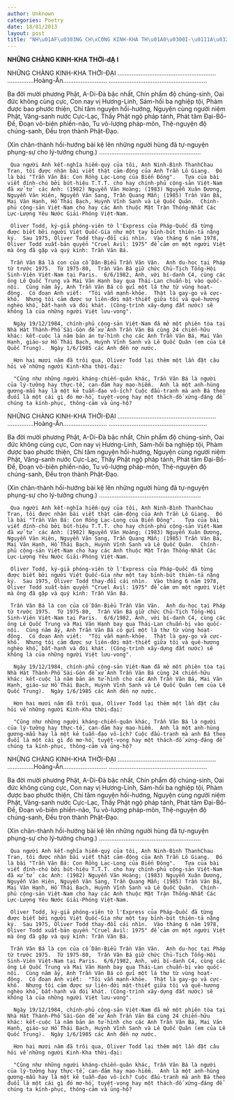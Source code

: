 ```yaml
---
author: Unknown
categories: Poetry
date: 18/01/2013
layout: post
title: "NH\u01AF\u0303NG CH\xC0NG KINH-KHA TH\u01A0\u0300I-\u0111A\u0323 I"
---
```


**NHỮNG CHÀNG KINH-KHA THỜI-đẠ I**

NHỮNG CHÀNG KINH-KHA THỜI-ĐẠI
........................................................
...............Hoàng-Ân.........................
........................................................

Ba đời mười phương Phật,
A-Di-Đà bậc nhất,
Chín phẩm độ chúng-sinh,
Oai đức không cùng cực,
Con nay vị Hương-Linh,
Sám-hối ba nghiệp tội,
Phàm được bao phước thiện,
Chí tâm nguyện hồi-hướng,
Nguyện cùng người niệm Phật,
Vãng-sanh nước Cực-Lạc,
Thấy Phật ngộ pháp tánh,
Phát tâm Đại-Bồ-Đề,
Đoạn vô-biên phiền-não,
Tu vô-lượng pháp-môn,
Thệ-nguyện độ chúng-sanh,
Đều trọn thành Phật-Đạo.

(Xin chân-thành hồi-hướng bài kệ
 lên những người hùng đã tự-nguyện
 phụng-sự cho lý-tưởng chung.)
..........................................................


     Qua người Anh kết-nghĩa hiếm-quý của tôi, Anh Ninh-Bình ThanhChau Tran, tôi được nhận bài viết thật cảm-động của Anh Trần Lô Giang.  Đó là bài "Trần Văn Bá: Con Rồng Lạc-Long của Biển Đông".   Tựa của bài viết đính-chú bởi bút-hiệu T.T.T. cho hay chính-phủ cộng-sản Việt-Nam đã xử tử  các Anh: (1982) Nguyễn Văn Hoàng; (1983) Nguyễn Xuân Dương, Nguyễn Văn Hiên, Nguyễn Văn Sang, Trần Quang Mẫn; (1985) Trần Văn Bá, Mai Văn Hạnh, Hồ Thái Bạch, Huỳnh Vĩnh Sanh và Lê Quốc Quân.  Chính-phủ cộng-sản Việt-Nam cho hay các Anh thuộc Mặt Trận Thống-Nhất Các Lực-Lượng Yêu Nước Giải-Phóng Việt-Nam.

     Oliver Todd, ký-giả phóng-viên tờ l'Express của Pháp-Quốc đã từng được biết bởi người Việt Quốc-Gia như một tay bỉnh-bút thiên-tả nặng ký.  Sau 1975, Oliver Todd thay-đổi cái nhìn.  Vào tháng 6 năm 1978, Oliver Todd xuất-bản quyển "Cruel Avil: 1975" để cảm ơn một người Việt mà ông đã gặp và quý kính: Trần Văn Bá.
    
     Trần Văn Bá là con của cố Dân-Biểu Trần Văn Văn.  Anh du-học tại Pháp từ trước 1975.  Từ 1975-80,  Trần Văn Bá giữ chức Chủ-Tịch Tổng-Hội Sinh-Viên Việt-Nam tại Paris.  6/6/1982, Anh, với bí-danh C4, cùng các ông Lê Quốc Trung và Mai Văn Hạnh bay qua Thái-Lan chuẩn-bị vào quốc-nội.  Cùng năm ấy, Anh Trần Văn Bá có gửi một lá thư từ vùng hoạt-động.  Có đoạn Anh viết:  "Tôi vẫn mạnh-khỏe.  Thật là gay-go và cực-khổ.  Nhưng tôi cảm được sự liên-đới mật-thiết giữa tôi và quê-hương nghèo khổ, bất-hạnh và đói khát. (Công-trình xây-dựng đất nước) sẽ không là của những người Việt lưu-vong".

      Ngày 19/12/1984, chính-phủ cộng-sản Việt-Nam đã mở một phiên tòa tại Nhà Hát Thành-Phố Sài-Gòn để xử Anh Trần Văn Bá cùng 24 chiến-hữu khác: kết-cuộc là năm bản án tử-hình cho các Anh Trần Văn Bá, Mai Văn Hạnh, giáo-sư Hồ Thái Bạch, Huỳnh Vĩnh Sanh và Lê Quốc Quân (em của Lê Quốc Trung).  Ngày 1/6/1985 các Anh đền nợ nước.

      Hơn hai mươi năm đã trôi qua, Oliver Todd lại thêm một lần đặt câu hỏi về những người Kinh-Kha thời-đại:

      "Cũng như những người kháng-chiến-quân khác, Trần Văn Bá là người của lý-tưởng hay thực-tế, can-đảm hay mạo-hiểm.  Anh là một anh-hùng gương-mẫu hay là một kẻ tuẫn-đạo vô-ích? Cuộc đấu-tranh mà anh Bá theo đuổi là một cái gì đó mơ-hồ, tuyệt-vọng hay một thách-đố xứng-đáng để chúng ta kính-phục, thông-cảm và ủng-hộ?

NHỮNG CHÀNG KINH-KHA THỜI-ĐẠI
........................................................
...............Hoàng-Ân.........................
........................................................

Ba đời mười phương Phật,
A-Di-Đà bậc nhất,
Chín phẩm độ chúng-sinh,
Oai đức không cùng cực,
Con nay vị Hương-Linh,
Sám-hối ba nghiệp tội,
Phàm được bao phước thiện,
Chí tâm nguyện hồi-hướng,
Nguyện cùng người niệm Phật,
Vãng-sanh nước Cực-Lạc,
Thấy Phật ngộ pháp tánh,
Phát tâm Đại-Bồ-Đề,
Đoạn vô-biên phiền-não,
Tu vô-lượng pháp-môn,
Thệ-nguyện độ chúng-sanh,
Đều trọn thành Phật-Đạo.

(Xin chân-thành hồi-hướng bài kệ
 lên những người hùng đã tự-nguyện
 phụng-sự cho lý-tưởng chung.)
..........................................................


     Qua người Anh kết-nghĩa hiếm-quý của tôi, Anh Ninh-Bình ThanhChau Tran, tôi được nhận bài viết thật cảm-động của Anh Trần Lô Giang.  Đó là bài "Trần Văn Bá: Con Rồng Lạc-Long của Biển Đông".   Tựa của bài viết đính-chú bởi bút-hiệu T.T.T. cho hay chính-phủ cộng-sản Việt-Nam đã xử tử  các Anh: (1982) Nguyễn Văn Hoàng; (1983) Nguyễn Xuân Dương, Nguyễn Văn Hiên, Nguyễn Văn Sang, Trần Quang Mẫn; (1985) Trần Văn Bá, Mai Văn Hạnh, Hồ Thái Bạch, Huỳnh Vĩnh Sanh và Lê Quốc Quân.  Chính-phủ cộng-sản Việt-Nam cho hay các Anh thuộc Mặt Trận Thống-Nhất Các Lực-Lượng Yêu Nước Giải-Phóng Việt-Nam.

     Oliver Todd, ký-giả phóng-viên tờ l'Express của Pháp-Quốc đã từng được biết bởi người Việt Quốc-Gia như một tay bỉnh-bút thiên-tả nặng ký.  Sau 1975, Oliver Todd thay-đổi cái nhìn.  Vào tháng 6 năm 1978, Oliver Todd xuất-bản quyển "Cruel Avil: 1975" để cảm ơn một người Việt mà ông đã gặp và quý kính: Trần Văn Bá.
    
     Trần Văn Bá là con của cố Dân-Biểu Trần Văn Văn.  Anh du-học tại Pháp từ trước 1975.  Từ 1975-80,  Trần Văn Bá giữ chức Chủ-Tịch Tổng-Hội Sinh-Viên Việt-Nam tại Paris.  6/6/1982, Anh, với bí-danh C4, cùng các ông Lê Quốc Trung và Mai Văn Hạnh bay qua Thái-Lan chuẩn-bị vào quốc-nội.  Cùng năm ấy, Anh Trần Văn Bá có gửi một lá thư từ vùng hoạt-động.  Có đoạn Anh viết:  "Tôi vẫn mạnh-khỏe.  Thật là gay-go và cực-khổ.  Nhưng tôi cảm được sự liên-đới mật-thiết giữa tôi và quê-hương nghèo khổ, bất-hạnh và đói khát. (Công-trình xây-dựng đất nước) sẽ không là của những người Việt lưu-vong".

      Ngày 19/12/1984, chính-phủ cộng-sản Việt-Nam đã mở một phiên tòa tại Nhà Hát Thành-Phố Sài-Gòn để xử Anh Trần Văn Bá cùng 24 chiến-hữu khác: kết-cuộc là năm bản án tử-hình cho các Anh Trần Văn Bá, Mai Văn Hạnh, giáo-sư Hồ Thái Bạch, Huỳnh Vĩnh Sanh và Lê Quốc Quân (em của Lê Quốc Trung).  Ngày 1/6/1985 các Anh đền nợ nước.

      Hơn hai mươi năm đã trôi qua, Oliver Todd lại thêm một lần đặt câu hỏi về những người Kinh-Kha thời-đại:

      "Cũng như những người kháng-chiến-quân khác, Trần Văn Bá là người của lý-tưởng hay thực-tế, can-đảm hay mạo-hiểm.  Anh là một anh-hùng gương-mẫu hay là một kẻ tuẫn-đạo vô-ích? Cuộc đấu-tranh mà anh Bá theo đuổi là một cái gì đó mơ-hồ, tuyệt-vọng hay một thách-đố xứng-đáng để chúng ta kính-phục, thông-cảm và ủng-hộ?

NHỮNG CHÀNG KINH-KHA THỜI-ĐẠI
........................................................
...............Hoàng-Ân.........................
........................................................

Ba đời mười phương Phật,
A-Di-Đà bậc nhất,
Chín phẩm độ chúng-sinh,
Oai đức không cùng cực,
Con nay vị Hương-Linh,
Sám-hối ba nghiệp tội,
Phàm được bao phước thiện,
Chí tâm nguyện hồi-hướng,
Nguyện cùng người niệm Phật,
Vãng-sanh nước Cực-Lạc,
Thấy Phật ngộ pháp tánh,
Phát tâm Đại-Bồ-Đề,
Đoạn vô-biên phiền-não,
Tu vô-lượng pháp-môn,
Thệ-nguyện độ chúng-sanh,
Đều trọn thành Phật-Đạo.

(Xin chân-thành hồi-hướng bài kệ
 lên những người hùng đã tự-nguyện
 phụng-sự cho lý-tưởng chung.)
..........................................................


     Qua người Anh kết-nghĩa hiếm-quý của tôi, Anh Ninh-Bình ThanhChau Tran, tôi được nhận bài viết thật cảm-động của Anh Trần Lô Giang.  Đó là bài "Trần Văn Bá: Con Rồng Lạc-Long của Biển Đông".   Tựa của bài viết đính-chú bởi bút-hiệu T.T.T. cho hay chính-phủ cộng-sản Việt-Nam đã xử tử  các Anh: (1982) Nguyễn Văn Hoàng; (1983) Nguyễn Xuân Dương, Nguyễn Văn Hiên, Nguyễn Văn Sang, Trần Quang Mẫn; (1985) Trần Văn Bá, Mai Văn Hạnh, Hồ Thái Bạch, Huỳnh Vĩnh Sanh và Lê Quốc Quân.  Chính-phủ cộng-sản Việt-Nam cho hay các Anh thuộc Mặt Trận Thống-Nhất Các Lực-Lượng Yêu Nước Giải-Phóng Việt-Nam.

     Oliver Todd, ký-giả phóng-viên tờ l'Express của Pháp-Quốc đã từng được biết bởi người Việt Quốc-Gia như một tay bỉnh-bút thiên-tả nặng ký.  Sau 1975, Oliver Todd thay-đổi cái nhìn.  Vào tháng 6 năm 1978, Oliver Todd xuất-bản quyển "Cruel Avil: 1975" để cảm ơn một người Việt mà ông đã gặp và quý kính: Trần Văn Bá.
    
     Trần Văn Bá là con của cố Dân-Biểu Trần Văn Văn.  Anh du-học tại Pháp từ trước 1975.  Từ 1975-80,  Trần Văn Bá giữ chức Chủ-Tịch Tổng-Hội Sinh-Viên Việt-Nam tại Paris.  6/6/1982, Anh, với bí-danh C4, cùng các ông Lê Quốc Trung và Mai Văn Hạnh bay qua Thái-Lan chuẩn-bị vào quốc-nội.  Cùng năm ấy, Anh Trần Văn Bá có gửi một lá thư từ vùng hoạt-động.  Có đoạn Anh viết:  "Tôi vẫn mạnh-khỏe.  Thật là gay-go và cực-khổ.  Nhưng tôi cảm được sự liên-đới mật-thiết giữa tôi và quê-hương nghèo khổ, bất-hạnh và đói khát. (Công-trình xây-dựng đất nước) sẽ không là của những người Việt lưu-vong".

      Ngày 19/12/1984, chính-phủ cộng-sản Việt-Nam đã mở một phiên tòa tại Nhà Hát Thành-Phố Sài-Gòn để xử Anh Trần Văn Bá cùng 24 chiến-hữu khác: kết-cuộc là năm bản án tử-hình cho các Anh Trần Văn Bá, Mai Văn Hạnh, giáo-sư Hồ Thái Bạch, Huỳnh Vĩnh Sanh và Lê Quốc Quân (em của Lê Quốc Trung).  Ngày 1/6/1985 các Anh đền nợ nước.

      Hơn hai mươi năm đã trôi qua, Oliver Todd lại thêm một lần đặt câu hỏi về những người Kinh-Kha thời-đại:

      "Cũng như những người kháng-chiến-quân khác, Trần Văn Bá là người của lý-tưởng hay thực-tế, can-đảm hay mạo-hiểm.  Anh là một anh-hùng gương-mẫu hay là một kẻ tuẫn-đạo vô-ích? Cuộc đấu-tranh mà anh Bá theo đuổi là một cái gì đó mơ-hồ, tuyệt-vọng hay một thách-đố xứng-đáng để chúng ta kính-phục, thông-cảm và ủng-hộ?
